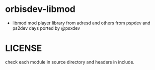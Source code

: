 # orbisdev-libmod
- libmod mod player library from adresd and others from pspdev and ps2dev days ported by @psxdev



LICENSE
===================
check each module in source directory and headers in include.

